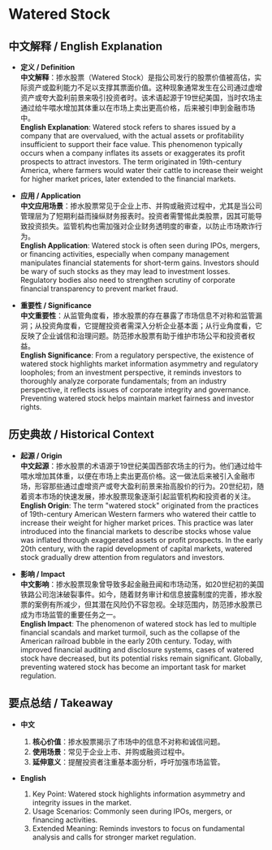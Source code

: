 # Watered Stock

## 中文解释 / English Explanation

* **定义 / Definition**  
  **中文解释**：掺水股票（Watered Stock）是指公司发行的股票价值被高估，实际资产或盈利能力不足以支撑其票面价值。这种现象通常发生在公司通过虚增资产或夸大盈利前景来吸引投资者时。该术语起源于19世纪美国，当时农场主通过给牛喂水增加其体重以在市场上卖出更高价格，后来被引申到金融市场中。  
  **English Explanation**: Watered stock refers to shares issued by a company that are overvalued, with the actual assets or profitability insufficient to support their face value. This phenomenon typically occurs when a company inflates its assets or exaggerates its profit prospects to attract investors. The term originated in 19th-century America, where farmers would water their cattle to increase their weight for higher market prices, later extended to the financial markets.

* **应用 / Application**  
  **中文应用场景**：掺水股票常见于企业上市、并购或融资过程中，尤其是当公司管理层为了短期利益而操纵财务报表时。投资者需警惕此类股票，因其可能导致投资损失。监管机构也需加强对企业财务透明度的审查，以防止市场欺诈行为。  
  **English Application**: Watered stock is often seen during IPOs, mergers, or financing activities, especially when company management manipulates financial statements for short-term gains. Investors should be wary of such stocks as they may lead to investment losses. Regulatory bodies also need to strengthen scrutiny of corporate financial transparency to prevent market fraud.

* **重要性 / Significance**  
  **中文重要性**：从监管角度看，掺水股票的存在暴露了市场信息不对称和监管漏洞；从投资角度看，它提醒投资者需深入分析企业基本面；从行业角度看，它反映了企业诚信和治理问题。防范掺水股票有助于维护市场公平和投资者权益。  
  **English Significance**: From a regulatory perspective, the existence of watered stock highlights market information asymmetry and regulatory loopholes; from an investment perspective, it reminds investors to thoroughly analyze corporate fundamentals; from an industry perspective, it reflects issues of corporate integrity and governance. Preventing watered stock helps maintain market fairness and investor rights.

## 历史典故 / Historical Context

* **起源 / Origin**  
  **中文起源**：掺水股票的术语源于19世纪美国西部农场主的行为。他们通过给牛喂水增加其体重，以便在市场上卖出更高价格。这一做法后来被引入金融市场，形容那些通过虚增资产或夸大盈利前景来抬高股价的行为。20世纪初，随着资本市场的快速发展，掺水股票现象逐渐引起监管机构和投资者的关注。  
  **English Origin**: The term "watered stock" originated from the practices of 19th-century American Western farmers who watered their cattle to increase their weight for higher market prices. This practice was later introduced into the financial markets to describe stocks whose value was inflated through exaggerated assets or profit prospects. In the early 20th century, with the rapid development of capital markets, watered stock gradually drew attention from regulators and investors.

* **影响 / Impact**  
  **中文影响**：掺水股票现象曾导致多起金融丑闻和市场动荡，如20世纪初的美国铁路公司泡沫破裂事件。如今，随着财务审计和信息披露制度的完善，掺水股票的案例有所减少，但其潜在风险仍不容忽视。全球范围内，防范掺水股票已成为市场监管的重要任务之一。  
  **English Impact**: The phenomenon of watered stock has led to multiple financial scandals and market turmoil, such as the collapse of the American railroad bubble in the early 20th century. Today, with improved financial auditing and disclosure systems, cases of watered stock have decreased, but its potential risks remain significant. Globally, preventing watered stock has become an important task for market regulation.

## 要点总结 / Takeaway

* **中文**  
  1. **核心价值**：掺水股票揭示了市场中的信息不对称和诚信问题。
  2. **使用场景**：常见于企业上市、并购或融资过程中。
  3. **延伸意义**：提醒投资者注重基本面分析，呼吁加强市场监管。

* **English**  
  1. Key Point: Watered stock highlights information asymmetry and integrity issues in the market.
  2. Usage Scenarios: Commonly seen during IPOs, mergers, or financing activities.
  3. Extended Meaning: Reminds investors to focus on fundamental analysis and calls for stronger market regulation.